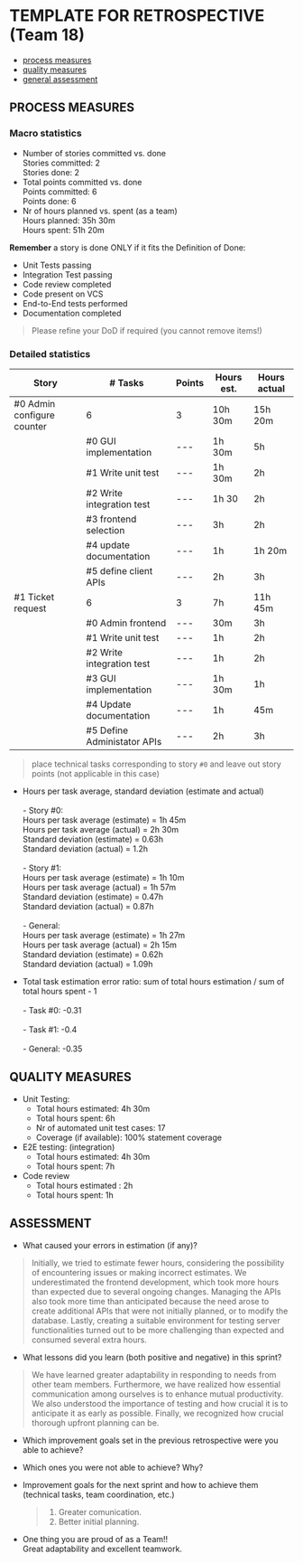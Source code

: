 TEMPLATE FOR RETROSPECTIVE (Team 18)
=====================================

- [process measures](#process-measures)
- [quality measures](#quality-measures)
- [general assessment](#assessment)

## PROCESS MEASURES 

### Macro statistics

- Number of stories committed vs. done
  <br>Stories committed: 2
  <br>Stories done: 2
- Total points committed vs. done
  <br>Points committed: 6
  <br>Points done: 6 
- Nr of hours planned vs. spent (as a team)
  <br>Hours planned: 35h 30m
  <br>Hours spent: 51h 20m

**Remember** a story is done ONLY if it fits the Definition of Done:
 
- Unit Tests passing
- Integration Test passing
- Code review completed
- Code present on VCS
- End-to-End tests performed
- Documentation completed


> Please refine your DoD if required (you cannot remove items!) 

### Detailed statistics

| Story  | # Tasks | Points | Hours est. | Hours actual |
|--------|---------|--------|------------|--------------|
| #0 Admin configure counter   |      6   |    3   |    10h 30m        |     15h 20m         | 
|    | #0 GUI implementation | --- | 1h 30m | 5h |
|    | #1 Write unit test | --- | 1h 30m | 2h |
|    | #2 Write integration test | --- | 1h 30 | 2h |
|    | #3 frontend selection | --- | 3h | 2h |
|    | #4 update documentation | --- | 1h | 1h 20m |
|    | #5 define client APIs | --- | 2h | 3h |
| #1 Ticket request      |   6      |    3    |     7h       |      11h 45m        |
|    | #0 Admin frontend | --- | 30m | 3h |
|    | #1 Write unit test | --- | 1h | 2h |
|    | #2 Write integration test | --- | 1h | 2h |
|    | #3 GUI implementation | --- | 1h 30m | 1h |
|    | #4 Update documentation | --- | 1h | 45m |
|    | #5 Define Administator APIs | --- | 2h | 3h |
   

> place technical tasks corresponding to story `#0` and leave out story points (not applicable in this case)

- Hours per task average, standard deviation (estimate and actual)
<br><br> - Story #0: 
<br>Hours per task average (estimate) = 1h 45m
<br>Hours per task average (actual) = 2h 30m
<br>Standard deviation (estimate) = 0.63h
<br>Standard deviation (actual) = 1.2h
<br><br> - Story #1: 
<br>Hours per task average (estimate) = 1h 10m
<br>Hours per task average (actual) = 1h 57m
<br>Standard deviation (estimate) = 0.47h
<br>Standard deviation (actual) = 0.87h
<br><br>- General: 
<br>Hours per task average (estimate) = 1h 27m
<br>Hours per task average (actual) = 2h 15m
<br>Standard deviation (estimate) = 0.62h
<br>Standard deviation (actual) = 1.09h

- Total task estimation error ratio: sum of total hours estimation / sum of total hours spent - 1
<br><br> - Task #0: -0.31 
<br><br> - Task #1: -0.4
<br><br> - General: -0.35

  
## QUALITY MEASURES 

- Unit Testing:
  - Total hours estimated: 4h 30m 
  - Total hours spent: 6h
  - Nr of automated unit test cases: 17
  - Coverage (if available): 100% statement coverage
- E2E testing: (integration)
  - Total hours estimated: 4h 30m 
  - Total hours spent: 7h
- Code review 
  - Total hours estimated : 2h
  - Total hours spent: 1h
  


## ASSESSMENT

- What caused your errors in estimation (if any)?
> Initially, we tried to estimate fewer hours, considering the possibility of encountering issues or making incorrect estimates. We underestimated the frontend development, which took more hours than expected due to several ongoing changes. Managing the APIs also took more time than anticipated because the need arose to create additional APIs that were not initially planned, or to modify the database. Lastly, creating a suitable environment for testing server functionalities turned out to be more challenging than expected and consumed several extra hours.

- What lessons did you learn (both positive and negative) in this sprint?
>We have learned greater adaptability in responding to needs from other team members. Furthermore, we have realized how essential communication among ourselves is to enhance mutual productivity. We also understood the importance of testing and how crucial it is to anticipate it as early as possible. Finally, we recognized how crucial thorough upfront planning can be.

- Which improvement goals set in the previous retrospective were you able to achieve? 
  
- Which ones you were not able to achieve? Why?

- Improvement goals for the next sprint and how to achieve them (technical tasks, team coordination, etc.)

  > 1) Greater comunication. 
  > 2) Better initial planning.

- One thing you are proud of as a Team!!
<br>Great adaptability and excellent teamwork.